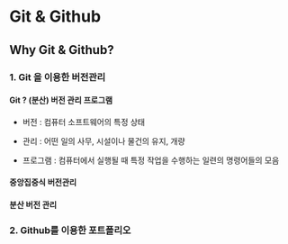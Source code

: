 # Git & Github



## Why Git & Github?

### 1. Git 을 이용한 버전관리

#### Git ? (분산) 버전 관리 프로그램

- 버전 : 컴퓨터 소프트웨어의 특정 상태

- 관리 : 어떤 일의 사무, 시설이나 물건의 유지, 개량

- 프로그램 : 컴퓨터에서 실행될 때 특정 작업을 수행하는 일련의 명령어들의 모음

#### 중앙집중식 버전관리

#### 분산 버전 관리



### 2. Github를 이용한 포트폴리오

